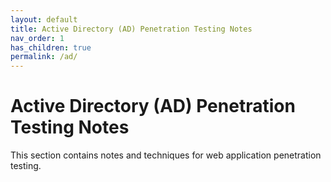 ```yaml
---
layout: default
title: Active Directory (AD) Penetration Testing Notes
nav_order: 1
has_children: true
permalink: /ad/
---
```


# Active Directory (AD) Penetration Testing Notes

This section contains notes and techniques for web application penetration testing.
